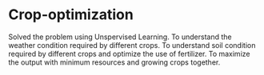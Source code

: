 # Crop-optimization
Solved the problem using Unspervised Learning.
To understand the weather condition required by different crops.
To understand soil condition required by different crops and optimize the use of fertilizer.
To maximize the output with minimum resources and growing crops together.
